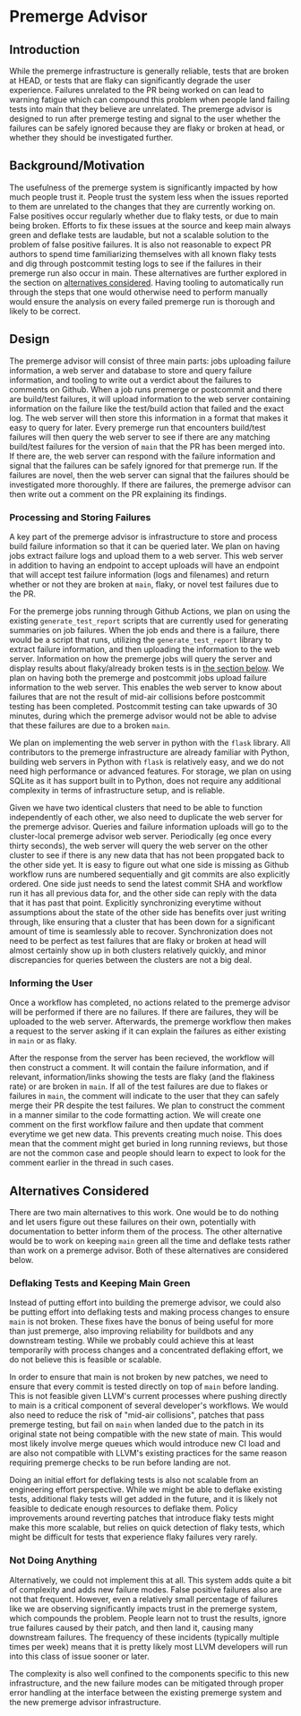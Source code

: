 # Premerge Advisor

## Introduction

While the premerge infrastructure is generally reliable, tests that are broken
at HEAD, or tests that are flaky can significantly degrade the user experience.
Failures unrelated to the PR being worked on can lead to warning fatigue which
can compound this problem when people land failing tests into main that they
believe are unrelated. The premerge advisor is designed to run after premerge
testing and signal to the user whether the failures can be safely ignored because
they are flaky or broken at head, or whether they should be investigated further.

## Background/Motivation

The usefulness of the premerge system is significantly impacted by how much
people trust it. People trust the system less when the issues reported to them
are unrelated to the changes that they are currently working on. False positives
occur regularly whether due to flaky tests, or due to main being broken. Efforts
to fix these issues at the source and keep main always green and deflake tests
are laudable, but not a scalable solution to the problem of false positive
failures. It is also not reasonable to expect PR authors to spend time
familiarizing themselves with all known flaky tests and dig through postcommit
testing logs to see if the failures in their premerge run also occur in main.
These alternatives are further explored in the section on
[alternatives considered](#alternatives-considered). Having tooling to
automatically run through the steps that one would otherwise need to perform
manually would ensure the analysis on every failed premerge run is thorough and
likely to be correct.

## Design

The premerge advisor will consist of three main parts: jobs uploading failure
information, a web server and database to store and query failure information,
and tooling to write out a verdict about the failures to comments on Github.
When a job runs premerge or postcommit and there are build/test failures, it
will upload information to the web server containing information on the failure
like the test/build action that failed and the exact log. The web server will
then store this information in a format that makes it easy to query for later.
Every premerge run that encounters build/test failures will then query the web
server to see if there are any matching build/test failures for the version of
`main` that the PR has been merged into. If there are, the web server can
respond with the failure information and signal that the failures can be safely
ignored for that premerge run. If the failures are novel, then the web server
can signal that the failures should be investigated more thoroughly. If there
are failures, the premerge advisor can then write out a comment on the PR
explaining its findings.

### Processing and Storing Failures

A key part of the premerge advisor is infrastructure to store and process build
failure information so that it can be queried later. We plan on having jobs
extract failure logs and upload them to a web server. This web server in
addition to having an endpoint to accept uploads will have an endpoint that will
accept test failure information (logs and filenames) and return whether or not
they are broken at `main`, flaky, or novel test failures due to the PR.

For the premerge jobs running through Github Actions, we plan on using the
existing `generate_test_report` scripts that are currently used for generating
summaries on job failures. When the job ends and there is a failure, there would
be a script that runs, utilizing the `generate_test_report` library to extract
failure information, and then uploading the information to the web server.
Information on how the premerge jobs will query the server and display results
about flaky/already broken tests is in
[the section below](#informing-the-user). We plan on having both the premerge
and postcommit jobs upload failure information to the web server. This enables
the web server to know about failures that are not the result of mid-air
collisions before postcommit testing has been completed. Postcommit testing can
take upwards of 30 minutes, during which the premerge advisor would not be able
to advise that these failures are due to a broken `main`.

We plan on implementing the web server in python with the `flask` library. All
contributors to the premerge infrastructure are already familiar with Python,
building web servers in Python with `flask` is relatively easy, and we do not
need high performance or advanced features. For storage, we plan on using SQLite
as it has support built in to Python, does not require any additional complexity
in terms of infrastructure setup, and is reliable.

Given we have two identical clusters that need to be able to function
independently of each other, we also need to duplicate the web server for the
premerge advisor. Queries and failure information uploads will go to the
cluster-local premerge advisor web server. Periodically (eg once every thirty
seconds), the web server will query the web server on the other cluster to see
if there is any new data that has not been propgated back to the other side yet.
It is easy to figure out what one side is missing as Github workflow runs are
numbered sequentially and git commits are also explicitly ordered. One side just
needs to send the latest commit SHA and workflow run it has all previous data
for, and the other side can reply with the data that it has past that point.
Explicitly synchronizing everytime without assumptions about the state of the
other side has benefits over just writing through, like ensuring that a cluster
that has been down for a significant amount of time is seamlessly able to
recover. Synchronization does not need to be perfect as test failures that are
flaky or broken at head will almost certainly show up in both clusters
relatively quickly, and minor discrepancies for queries between the clusters are
not a big deal.

### Informing the User

Once a workflow has completed, no actions related to the premerge advisor will
be performed if there are no failures. If there are failures, they will be
uploaded to the web server. Afterwards, the premerge workflow then makes a
request to the server asking if it can explain the failures as either existing
in `main` or as flaky.

After the response from the server has been recieved, the workflow will then
construct a comment. It will contain the failure information, and if relevant,
information/links showing the tests are flaky (and the flakiness rate) or are
broken in `main`. If all of the test failures are due to flakes or failures in
`main`, the comment will indicate to the user that they can safely merge their
PR despite the test failures. We plan to construct the comment in a manner
similar to the code formatting action. We will create one comment on the first
workflow failure and then update that comment everytime we get new data. This
prevents creating much noise. This does mean that the comment might get buried
in long running reviews, but those are not the common case and people should
learn to expect to look for the comment earlier in the thread in such cases.

## Alternatives Considered

There are two main alternatives to this work. One would be to do nothing and let
users figure out these failures on their own, potentially with documentation to
better inform them of the process. The other alternative would be to work on
keeping `main` green all the time and deflake tests rather than work on a
premerge advisor. Both of these alternatives are considered below.

### Deflaking Tests and Keeping Main Green

Instead of putting effort into building the premerge advisor, we could also be
putting effort into deflaking tests and making process changes to ensure `main`
is not broken. These fixes have the bonus of being useful for more than just
premerge, also improving reliability for buildbots and any downstream testing.
While we probably could achieve this at least temporarily with process changes
and a concentrated deflaking effort, we do not believe this is feasible or
scalable.

In order to ensure that main is not broken by new patches, we need to ensure
that every commit is tested directly on top of `main` before landing. This is
not feasible given LLVM's current processes where pushing directly to main is a
critical component of several developer's workflows. We would also need to
reduce the risk of "mid-air collisions", patches that pass premerge testing, but
fail on `main` when landed due to the patch in its original state not being
compatible with the new state of main. This would most likely involve merge
queues which would introduce new CI load and are also not compatible with LLVM's
existing practices for the same reason requiring premerge checks to be run
before landing are not.

Doing an initial effort for deflaking tests is also not scalable from an
engineering effort perspective. While we might be able to deflake existing
tests, additional flaky tests will get added in the future, and it is likely not
feasible to dedicate enough resources to deflake them. Policy improvements
around reverting patches that introduce flaky tests might make this more
scalable, but relies on quick detection of flaky tests, which might be difficult
for tests that experience flaky failures very rarely.

### Not Doing Anything

Alternatively, we could not implement this at all. This system adds quite a bit
of complexity and adds new failure modes. False positive failures also are not
that frequent. However, even a relatively small percentage of failures like we
are observing significantly impacts trust in the premerge system, which
compounds the problem. People learn not to trust the results, ignore true
failures caused by their patch, and then land it, causing many downstream
failures. The frequency of these incidents (typically multiple times per week)
means that it is pretty likely most LLVM developers will run into this class of
issue sooner or later.

The complexity is also well confined to the components specific to this new
infrastructure, and the new failure modes can be mitigated through proper error
handling at the interface between the existing premerge system and the new
premerge advisor infrastructure.
